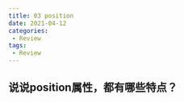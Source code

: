 ```yaml
---
title: 03 position
date: 2021-04-12
categories:
 - Review
tags:
 - Review
---
```


## 说说position属性，都有哪些特点？
